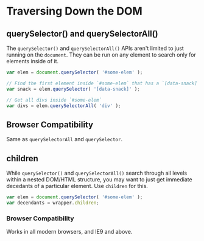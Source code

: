 
# Traversing Down the DOM

## querySelector() and querySelectorAll()

The `querySelector()` and `querySelectorAll()` APIs aren't limited to just running on the `document`. They can be run on any element to search only for elements inside of it.

```javascript
var elem = document.querySelector( '#some-elem' );

// Find the first element inside `#some-elem` that has a `[data-snack]` attribute
var snack = elem.querySelector( '[data-snack]' );

// Get all divs inside `#some-elem`
var divs = elem.querySelectorAll( 'div' );
```

## Browser Compatibility

Same as `querySelectorAll` and `querySelector`.


## children

While `querySelector()` and `querySelectorAll()` search through all levels within a nested DOM/HTML structure, you may want to just get immediate decedants of a particular element. Use `children` for this.

```javascript
var elem = document.querySelector( '#some-elem' );
var decendants = wrapper.children;
```

### Browser Compatibility

Works in all modern browsers, and IE9 and above.